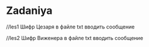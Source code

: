 # Zadaniya
//les1 Шифр Цезаря  в файле txt вводить сообщение 

//les2 Шифр Виженера в файле txt вводить сообщение
